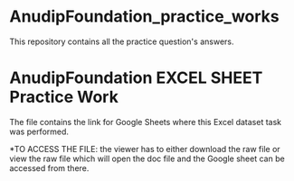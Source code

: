 # AnudipFoundation_practice_works
This repository contains all the practice question's answers.
# AnudipFoundation EXCEL SHEET Practice Work
 The file contains the link for Google Sheets where this Excel dataset task was performed.    

*TO ACCESS THE FILE: the viewer has to either download the raw file or  view the raw file which will open the doc file and the Google sheet can be accessed from there.
